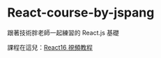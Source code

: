 # React-course-by-jspang
跟著技術胖老師一起練習的 React.js 基礎

課程在這兒：[React16 視頻教程](https://jspang.com/detailed?id=56 "Title")
